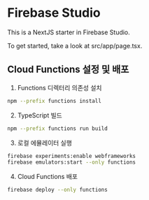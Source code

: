 # Firebase Studio

This is a NextJS starter in Firebase Studio.

To get started, take a look at src/app/page.tsx.

## Cloud Functions 설정 및 배포

1. Functions 디렉터리 의존성 설치

```bash
npm --prefix functions install
```

2. TypeScript 빌드

```bash
npm --prefix functions run build
```

3. 로컬 에뮬레이터 실행

```bash
firebase experiments:enable webframeworks
firebase emulators:start --only functions
```

4. Cloud Functions 배포

```bash
firebase deploy --only functions
```
